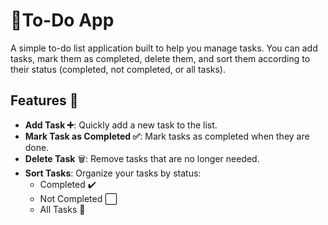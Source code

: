 # 📝To-Do App

A simple to-do list application built to help you manage tasks. You can add tasks, mark them as completed, delete them, and sort them according to their status (completed, not completed, or all tasks).

## Features 🎯

- **Add Task ➕**: Quickly add a new task to the list.
- **Mark Task as Completed ✅**: Mark tasks as completed when they are done.
- **Delete Task** 🗑️: Remove tasks that are no longer needed.
- **Sort Tasks**: Organize your tasks by status:
  - Completed ✔️
  - Not Completed ⬜
  - All Tasks 🔄
